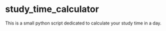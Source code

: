 # study_time_calculator
This is a small python script dedicated to calculate your study time in a day.
